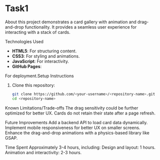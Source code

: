 # Task1
About 
this project demonstrates a card gallery with animation and drag-and-drop functionality. It provides a seamless user experience for interacting with a stack of cards.

Technologies Used
- **HTML5**: For structuring content.
- **CSS3**: For styling and animations.
- **JavaScript**: For interactivity.
- **GitHub Pages**: 

For deployment.Setup Instructions
1. Clone this repository:
   ```bash
   git clone https://github.com/<your-username>/<repository-name>.git
   cd <repository-name>

Known Limitations/Trade-offs
The drag sensitivity could be further optimized for better UX.
Cards do not retain their state after a page refresh.

Future Improvements
Add a backend API to load card data dynamically.
Implement mobile responsiveness for better UX on smaller screens.
Enhance the drag-and-drop animations with a physics-based library like GSAP. 

Time Spent
Approximately 3-4 hours, including:
Design and layout: 1 hours.
Animation and interactivity: 2-3 hours.

